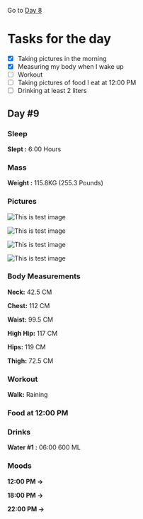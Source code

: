 Go to [Day 8](https://groot.ge/day8)

# Tasks for the day

- [x] Taking pictures in the morning
- [x] Measuring my body when I wake up
- [ ] Workout
- [ ] Taking pictures of food I eat at 12:00 PM
- [ ] Drinking at least 2 liters

## Day #9

### Sleep

**Slept :** 6:00 Hours

### Mass

**Weight :** 115.8KG (255.3 Pounds)

### Pictures

![This is test image](./assets/9/front.jpg)

![This is test image](./assets/9/left.jpg)

![This is test image](./assets/9/back.jpg)

![This is test image](./assets/9/right.jpg)

### Body Measurements

**Neck:** 42.5 CM

**Chest:** 112 CM

**Waist:** 99.5 CM

**High Hip:** 117 CM

**Hips:** 119 CM

**Thigh:** 72.5 CM

### Workout

**Walk:** Raining

### Food at 12:00 PM

<!-- ![This is test image](./assets/8/food.jpg)

**Average price in Georgia :** 40 GEL (12.5$) -->

### Drinks

**Water #1 :** 06:00 600 ML

### Moods

**12:00 PM ->**

**18:00 PM ->**

**22:00 PM ->**
